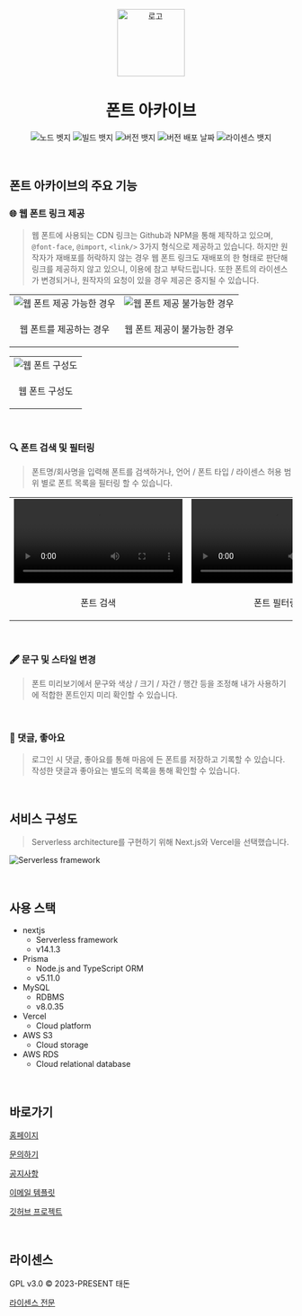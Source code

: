 <p align="center">
  <img src="https://fonts-archive.s3.ap-northeast-2.amazonaws.com/logo_squared.png"  alt="로고" align="center" height="120">
  <h1 align="center">폰트 아카이브</h1>
  <p align="center">
    <img src="https://img.shields.io/badge/node-v18.+-%231B73E7" alt="노드 벳지"/> 
    <img src="https://img.shields.io/badge/build-nextjs%20v14.+-%231B73E7" alt="빌드 뱃지"/>
    <img src="https://img.shields.io/github/v/release/taedonn/fonts-archive?color=1B73E7" alt="버전 뱃지"/>
    <img src="https://img.shields.io/github/release-date/taedonn/fonts-archive?color=1B73E7" alt="버전 배포 날짜"/>
    <img src="https://img.shields.io/badge/license-GPL%20v3.0-%231B73E7" alt="라이센스 뱃지"/>
  </p>
</p>

&nbsp;

## 폰트 아카이브의 주요 기능

### 🌐 웹 폰트 링크 제공

> 웹 폰트에 사용되는 CDN 링크는 Github과 NPM을 통해 제작하고 있으며, `@font-face`, `@import`, `<link/>` 3가지 형식으로 제공하고 있습니다. 하지만 원작자가 재배포를 허락하지 않는 경우 웹 폰트 링크도 재배포의 한 형태로 판단해 링크를 제공하지 않고 있으니, 이용에 참고 부탁드립니다. 또한 폰트의 라이센스가 변경되거나, 원작자의 요청이 있을 경우 제공은 중지될 수 있습니다.

<table align=center>
  <tr>
    <td>
      <img src="https://fonts-archive.s3.ap-northeast-2.amazonaws.com/readme_webfont.png" alt="웹 폰트 제공 가능한 경우"/>
    </td>
    <td>
      <img src="https://fonts-archive.s3.ap-northeast-2.amazonaws.com/readme_webfont_hide.png" alt="웹 폰트 제공 불가능한 경우"/>
    </td>
  </tr>
  <tr>
    <td>
      <p align=center>웹 폰트를 제공하는 경우</p>
    </td>
    <td>
      <p align=center>웹 폰트 제공이 불가능한 경우</p>
    </td>
  </tr>
</table>

<table align=center>
  <tr>
    <td>
      <img src="https://fonts-archive.s3.ap-northeast-2.amazonaws.com/readme_webfont_structure.svg" alt="웹 폰트 구성도"/>
    </td>
  </tr>
  <tr>
    <td>
      <p align=center>웹 폰트 구성도</p>
    </td>
  </tr>
</table>

&nbsp;

### 🔍 폰트 검색 및 필터링

> 폰트명/회사명을 입력해 폰트를 검색하거나, 언어 / 폰트 타입 / 라이센스 허용 범위 별로 폰트 목록을 필터링 할 수 있습니다.

<table align=center>
  <tr>
    <td>
      <video src="https://fonts-archive.s3.ap-northeast-2.amazonaws.com/readme_font_search.mp4"/>
    </td>
    <td>
      <video src="https://fonts-archive.s3.ap-northeast-2.amazonaws.com/readme_font_filtering.mp4"/>
    </td>
  </tr>
  <tr>
    <td>
      <p align=center>폰트 검색</p>
    </td>
    <td>
      <p align=center>폰트 필터링</p>
    </td>
  </tr>
</table>

&nbsp;

### 🖋️ 문구 및 스타일 변경

> 폰트 미리보기에서 문구와 색상 / 크기 / 자간 / 행간 등을 조정해 내가 사용하기에 적합한 폰트인지 미리 확인할 수 있습니다.

&nbsp;

### 💙 댓글, 좋아요

> 로그인 시 댓글, 좋아요를 통해 마음에 든 폰트를 저장하고 기록할 수 있습니다. 작성한 댓글과 좋아요는 별도의 목록을 통해 확인할 수 있습니다.

&nbsp;

## 서비스 구성도

> Serverless architecture를 구현하기 위해 Next.js와 Vercel을 선택했습니다.

![Serverless framework](https://fonts-archive.s3.ap-northeast-2.amazonaws.com/readme-serverless-architecture.svg)

&nbsp;

## 사용 스택

- nextjs
  - Serverless framework
  - v14.1.3
- Prisma
  - Node.js and TypeScript ORM
  - v5.11.0
- MySQL
  - RDBMS
  - v8.0.35
- Vercel
  - Cloud platform
- AWS S3
  - Cloud storage
- AWS RDS
  - Cloud relational database

&nbsp;

## 바로가기

[홈페이지](https://fonts.taedonn.com)

[문의하기](https://fonts.taedonn.com/issue)

[공지사항](https://fonts.taedonn.com/notices)

[이메일 템플릿](https://github.com/taedonn/fonts-archive-email-template)

[깃허브 프로젝트](https://github.com/fonts-archive)

&nbsp;

## 라이센스

GPL v3.0 © 2023-PRESENT 태돈

[라이센스 전문](https://www.gnu.org/licenses/gpl-3.0.html)
